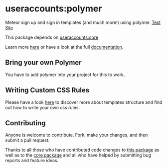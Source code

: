 useraccounts:polymer
=====================================

Meteor sign up and sign in templates (and much more!) using polymer.
[Test Site](http://polymer-user-accounts-testsite.meteor.com)

This package depends on [useraccounts:core](https://atmospherejs.com/useraccounts/core)

Learn more [here](http://accounts-templates.meteor.com) or have a look at the full [documentation](https://github.com/meteor-useraccounts/core).


## Bring your own Polymer

You have to add polymer into your project for this to work.

## Writing Custom CSS Rules

Please have a look [here](https://github.com/meteor-useraccounts/core#css-rules) to discover more about templates structure and find out how to write your own css rules. 

## Contributing

Anyone is welcome to contribute. Fork, make your changes, and then submit a pull request.

Thanks to all those who have contributed code changes to [this package](https://github.com/meteor-useraccounts/unstyled/graphs/contributors) as well as to the [core package](https://github.com/meteor-useraccounts/core/graphs/contributors) and all who have helped by submitting bug reports and feature ideas.
